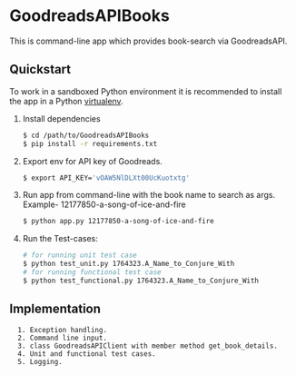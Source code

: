 # GoodreadsAPIBooks
This is command-line app which provides book-search via GoodreadsAPI.

## Quickstart

To work in a sandboxed Python environment it is recommended to install the app in a Python [virtualenv](https://pypi.python.org/pypi/virtualenv).

1. Install dependencies

    ```bash
    $ cd /path/to/GoodreadsAPIBooks
    $ pip install -r requirements.txt
    ```
2. Export env for API key of Goodreads.

    ```bash
    $ export API_KEY='vOAW5NlDLXt00UcKuotxtg'
    ```

4. Run app from command-line with the book name to search as args. Example- 12177850-a-song-of-ice-and-fire

   ```bash
   $ python app.py 12177850-a-song-of-ice-and-fire
   ```

5. Run the Test-cases:

    ```bash
    # for running unit test case
    $ python test_unit.py 1764323.A_Name_to_Conjure_With
    # for running functional test case
    $ python test_functional.py 1764323.A_Name_to_Conjure_With
    ```
## Implementation
      1. Exception handling.
      2. Command line input.
      3. class GoodreadsAPIClient with member method get_book_details.
      4. Unit and functional test cases.
      5. Logging.

